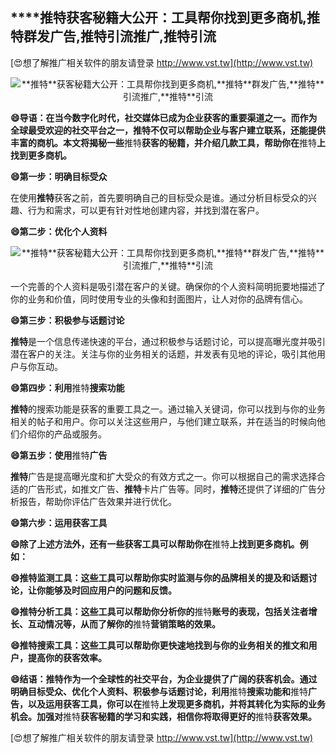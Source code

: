 ## ****推特**获客秘籍大公开：工具帮你找到更多商机,**推特**群发广告,**推特**引流推广,**推特**引流**

[😍想了解推广相关软件的朋友请登录 http://www.vst.tw](http://www.vst.tw)

 <center><img src="https://vst.tw/MP4/tuiguang/png/5.png" alt="**推特**获客秘籍大公开：工具帮你找到更多商机,**推特**群发广告,**推特**引流推广,**推特**引流"></center>

**😄导语：在当今数字化时代，社交媒体已成为企业获客的重要渠道之一。而作为全球最受欢迎的社交平台之一，**推特**不仅可以帮助企业与客户建立联系，还能提供丰富的商机。本文将揭秘一些**推特**获客的秘籍，并介绍几款工具，帮助你在**推特**上找到更多商机。**

**😄第一步：明确目标受众**

在使用**推特**获客之前，首先要明确自己的目标受众是谁。通过分析目标受众的兴趣、行为和需求，可以更有针对性地创建内容，并找到潜在客户。

**😄第二步：优化个人资料**

 <center><img src="https://vst.tw/MP4/tuiguang/png/2.png" alt="**推特**获客秘籍大公开：工具帮你找到更多商机,**推特**群发广告,**推特**引流推广,**推特**引流"></center>

一个完善的个人资料是吸引潜在客户的关键。确保你的个人资料简明扼要地描述了你的业务和价值，同时使用专业的头像和封面图片，让人对你的品牌有信心。

**😄第三步：积极参与话题讨论**

**推特**是一个信息传递快速的平台，通过积极参与话题讨论，可以提高曝光度并吸引潜在客户的关注。关注与你的业务相关的话题，并发表有见地的评论，吸引其他用户与你互动。

**😄第四步：利用**推特**搜索功能**

**推特**的搜索功能是获客的重要工具之一。通过输入关键词，你可以找到与你的业务相关的帖子和用户。你可以关注这些用户，与他们建立联系，并在适当的时候向他们介绍你的产品或服务。

**😄第五步：使用**推特**广告**

**推特**广告是提高曝光度和扩大受众的有效方式之一。你可以根据自己的需求选择合适的广告形式，如推文广告、**推特**卡片广告等。同时，**推特**还提供了详细的广告分析报告，帮助你评估广告效果并进行优化。

**😄第六步：运用获客工具**

**😄除了上述方法外，还有一些获客工具可以帮助你在**推特**上找到更多商机。例如：**

**😄**推特**监测工具：这些工具可以帮助你实时监测与你的品牌相关的提及和话题讨论，让你能够及时回应用户的问题和反馈。**

**😄**推特**分析工具：这些工具可以帮助你分析你的**推特**账号的表现，包括关注者增长、互动情况等，从而了解你的**推特**营销策略的效果。**

**😄**推特**搜索工具：这些工具可以帮助你更快速地找到与你的业务相关的推文和用户，提高你的获客效率。**

**😄结语：**推特**作为一个全球性的社交平台，为企业提供了广阔的获客机会。通过明确目标受众、优化个人资料、积极参与话题讨论，利用**推特**搜索功能和**推特**广告，以及运用获客工具，你可以在**推特**上发现更多商机，并将其转化为实际的业务机会。加强对**推特**获客秘籍的学习和实践，相信你将取得更好的**推特**获客效果。**

[😍想了解推广相关软件的朋友请登录 http://www.vst.tw](http://www.vst.tw)



